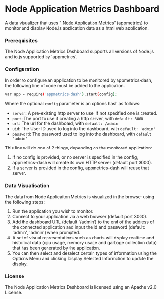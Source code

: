 # Node Application Metrics Dashboard

A data visualizer that uses "[ Node Application Metrics][1]" (appmetrics) to monitor and display Node.js application data as a html web application.

### Prerequisites
The Node Application Metrics Dashboard supports all versions of Node.js and io.js supported by 'appmetrics'.

### Configuration

In order to configure an application to be monitored by appmetrics-dash, the following line of code must be added to the application. 

```sh
var app = require('appmetrics-dash').start(config);  
```
Where the optional `config` parameter is an options hash as follows:
* `server`: A pre-existing http server to use. If not specified one is created.
* `port`: The port to use if creating a http server, with `default: 3000` 
* `url`: The url for the dashboard, with `default: /admin`
* `uid`: The User ID used to log into the dashboard, with `default: 'admin'`
* `password`: The password used to log into the dashboard, with `default 'admin'`

This line will do one of 2 things, depending on the monitored application:

1.  If no config is provided, or no server is specified in the config, appmetrics-dash will create its own HTTP server (default port 3000).
2.    If a server is provided in the config, appmetrics-dash will reuse that server.

### Data Visualisation

The data from Node Applicaiton Metrics is visualized in the browser using the following steps:
1. Run the application you wish to monitor.
2. Connect to your application via a web browser (default port 3000).
3. Add the dashboard URL (default '/admin') to the end of the address of the connected application and input the id and password (default: 'admin', 'admin') when prompted.
4. A set of visual representations such as charts will display realtime and historical data (cpu usage, memory usage and garbage collection data) that has been generated by the application.
5. You can then select and deselect certain types of information using the Options Menu and clicking Display Selected Information to update the display.

### License
The Node Application Metrics Dashboard is licensed using an Apache v2.0 License.

[1]:https://developer.ibm.com/open/node-application-metrics/ 